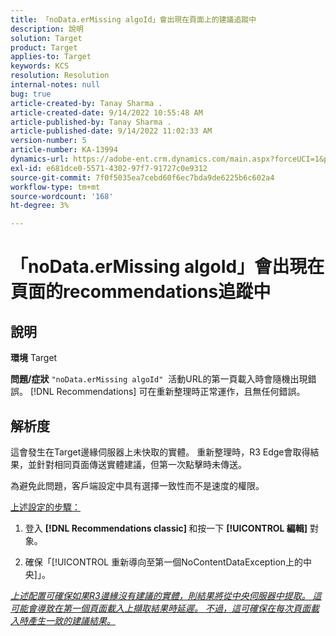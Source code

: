 ```yaml
---
title: 「noData.erMissing algoId」會出現在頁面上的建議追蹤中
description: 說明
solution: Target
product: Target
applies-to: Target
keywords: KCS
resolution: Resolution
internal-notes: null
bug: true
article-created-by: Tanay Sharma .
article-created-date: 9/14/2022 10:55:48 AM
article-published-by: Tanay Sharma .
article-published-date: 9/14/2022 11:02:33 AM
version-number: 5
article-number: KA-13994
dynamics-url: https://adobe-ent.crm.dynamics.com/main.aspx?forceUCI=1&pagetype=entityrecord&etn=knowledgearticle&id=e3d763c7-1b34-ed11-9db1-002248086735
exl-id: e681dce0-5571-4302-97f7-91727c0e9312
source-git-commit: 7f0f5035ea7cebd60f6ec7bda9de6225b6c602a4
workflow-type: tm+mt
source-wordcount: '168'
ht-degree: 3%

---
```


# 「noData.erMissing algoId」會出現在頁面的recommendations追蹤中

## 說明

<b>環境</b>
Target


<b>問題/症狀</b>
`"noData.erMissing algoId"`  活動URL的第一頁載入時會隨機出現錯誤。 [!DNL Recommendations] 可在重新整理時正常運作，且無任何錯誤。


## 解析度


這會發生在Target邊緣伺服器上未快取的實體。 重新整理時，R3 Edge會取得結果，並針對相同頁面傳送實體建議，但第一次點擊時未傳送。

為避免此問題，客戶端設定中具有選擇一致性而不是速度的權限。



<u>上述設定的步驟：</u>

1. 登入 <b>[!DNL Recommendations classic] </b>和按一下 <b>[!UICONTROL 編輯]</b> 對象。

2. 確保「[!UICONTROL 重新導向至第一個NoContentDataException上的中央]」。

*<u>上述配置可確保如果R3邊緣沒有建議的實體，則結果將從中央伺服器中提取。 這可能會導致在第一個頁面載入上擷取結果時延遲。 不過，這可確保在每次頁面載入時產生一致的建議結果。</u>*

